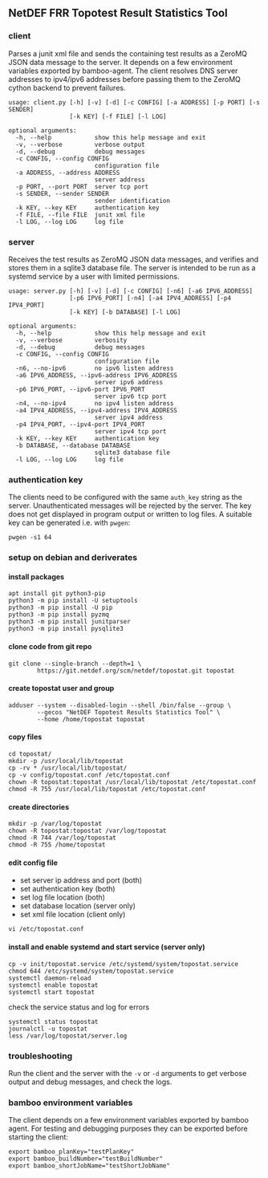 ## NetDEF FRR Topotest Result Statistics Tool

### client
Parses a junit xml file and sends the containing test results as a ZeroMQ JSON
data message to the server. It depends on a few environment variables exported
by bamboo-agent. The client resolves DNS server addresses to ipv4/ipv6 addresses
before passing them to the ZeroMQ cython backend to prevent failures.
```
usage: client.py [-h] [-v] [-d] [-c CONFIG] [-a ADDRESS] [-p PORT] [-s SENDER]
                 [-k KEY] [-f FILE] [-l LOG]

optional arguments:
  -h, --help            show this help message and exit
  -v, --verbose         verbose output
  -d, --debug           debug messages
  -c CONFIG, --config CONFIG
                        configuration file
  -a ADDRESS, --address ADDRESS
                        server address
  -p PORT, --port PORT  server tcp port
  -s SENDER, --sender SENDER
                        sender identification
  -k KEY, --key KEY     authentication key
  -f FILE, --file FILE  junit xml file
  -l LOG, --log LOG     log file
```


### server
Receives the test results as ZeroMQ JSON data messages, and verifies and stores
them in a sqlite3 database file. The server is intended to be run as a systemd
service by a user with limited permissions.
```
usage: server.py [-h] [-v] [-d] [-c CONFIG] [-n6] [-a6 IPV6_ADDRESS]
                 [-p6 IPV6_PORT] [-n4] [-a4 IPV4_ADDRESS] [-p4 IPV4_PORT]
                 [-k KEY] [-b DATABASE] [-l LOG]

optional arguments:
  -h, --help            show this help message and exit
  -v, --verbose         verbosity
  -d, --debug           debug messages
  -c CONFIG, --config CONFIG
                        configuration file
  -n6, --no-ipv6        no ipv6 listen address
  -a6 IPV6_ADDRESS, --ipv6-address IPV6_ADDRESS
                        server ipv6 address
  -p6 IPV6_PORT, --ipv6-port IPV6_PORT
                        server ipv6 tcp port
  -n4, --no-ipv4        no ipv4 listen address
  -a4 IPV4_ADDRESS, --ipv4-address IPV4_ADDRESS
                        server ipv4 address
  -p4 IPV4_PORT, --ipv4-port IPV4_PORT
                        server ipv4 tcp port
  -k KEY, --key KEY     authentication key
  -b DATABASE, --database DATABASE
                        sqlite3 database file
  -l LOG, --log LOG     log file
```


### authentication key
The clients need to be configured with the same ``auth_key`` string as the
server. Unauthenticated messages will be rejected by the server. The key does
not get displayed in program output or written to log files. A suitable key can
be generated i.e. with ``pwgen``:
```
pwgen -s1 64
```

### setup on debian and deriverates
#### install packages
```
apt install git python3-pip
python3 -m pip install -U setuptools
python3 -m pip install -U pip
python3 -m pip install pyzmq
python3 -m pip install junitparser
python3 -m pip install pysqlite3
```

#### clone code from git repo
```
git clone --single-branch --depth=1 \
        https://git.netdef.org/scm/netdef/topostat.git topostat
```

#### create topostat user and group
```
adduser --system --disabled-login --shell /bin/false --group \
        --gecos "NetDEF Topotest Results Statistics Tool" \
        --home /home/topostat topostat
```

#### copy files
```
cd topostat/
mkdir -p /usr/local/lib/topostat
cp -rv * /usr/local/lib/topostat/
cp -v config/topostat.conf /etc/topostat.conf
chown -R topostat:topostat /usr/local/lib/topostat /etc/topostat.conf
chmod -R 755 /usr/local/lib/topostat /etc/topostat.conf
```

#### create directories
```
mkdir -p /var/log/topostat
chown -R topostat:topostat /var/log/topostat
chmod -R 744 /var/log/topostat
chmod -R 755 /home/topostat
```

#### edit config file
* set server ip address and port (both)
* set authentication key (both)
* set log file location (both)
* set database location (server only)
* set xml file location (client only)
```
vi /etc/topostat.conf
```

#### install and enable systemd and start service (server only)
```
cp -v init/topostat.service /etc/systemd/system/topostat.service
chmod 644 /etc/systemd/system/topostat.service
systemctl daemon-reload
systemctl enable topostat
systemctl start topostat
```

check the service status and log for errors
```
systemctl status topostat
journalctl -u topostat
less /var/log/topostat/server.log
```


### troubleshooting
Run the client and the server with the ``-v`` or ``-d`` arguments to get verbose
output and debug messages, and check the logs.


### bamboo environment variables
The client depends on a few environment variables exported by bamboo agent. For
testing and debugging purposes they can be exported before starting the client:
```
export bamboo_planKey="testPlanKey"
export bamboo_buildNumber="testBuildNumber"
export bamboo_shortJobName="testShortJobName"
```
